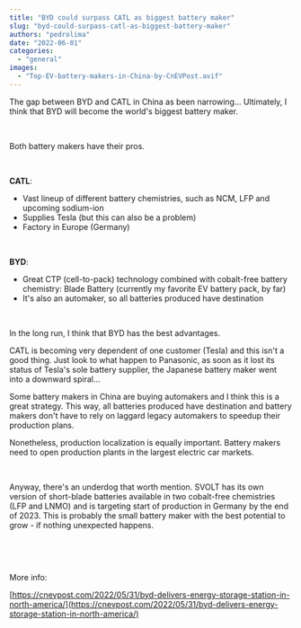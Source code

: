 ```yaml
---
title: "BYD could surpass CATL as biggest battery maker"
slug: "byd-could-surpass-catl-as-biggest-battery-maker"
authors: "pedrolima"
date: "2022-06-01"
categories: 
  - "general"
images: 
  - "Top-EV-battery-makers-in-China-by-CnEVPost.avif"
---
```


The gap between BYD and CATL in China as been narrowing... Ultimately, I think that BYD will become the world's biggest battery maker.

 

Both battery makers have their pros.

 

**CATL**:

- Vast lineup of different battery chemistries, such as NCM, LFP and upcoming sodium-ion
- Supplies Tesla (but this can also be a problem)
- Factory in Europe (Germany)

 

**BYD**:

- Great CTP (cell-to-pack) technology combined with cobalt-free battery chemistry: Blade Battery (currently my favorite EV battery pack, by far)
- It's also an automaker, so all batteries produced have destination

 

In the long run, I think that BYD has the best advantages.

CATL is becoming very dependent of one customer (Tesla) and this isn't a good thing. Just look to what happen to Panasonic, as soon as it lost its status of Tesla's sole battery supplier, the Japanese battery maker went into a downward spiral...

Some battery makers in China are buying automakers and I think this is a great strategy. This way, all batteries produced have destination and battery makers don't have to rely on laggard legacy automakers to speedup their production plans.

Nonetheless, production localization is equally important. Battery makers need to open production plants in the largest electric car markets.

 

Anyway, there's an underdog that worth mention. SVOLT has its own version of short-blade batteries available in two cobalt-free chemistries (LFP and LNMO) and is targeting start of production in Germany by the end of 2023. This is probably the small battery maker with the best potential to grow - if nothing unexpected happens.

 

 

More info:

[https://cnevpost.com/2022/05/31/byd-delivers-energy-storage-station-in-north-america/](https://cnevpost.com/2022/05/31/byd-delivers-energy-storage-station-in-north-america/)
